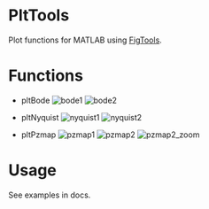 PltTools
========

Plot functions for MATLAB using [FigTools](https://github.com/ThomasBeauduin/FigTools). 

# Functions
* pltBode
![bode1](https://github.com/WataruOhnishi/PltTools/blob/master/docs/plot/png/bode1.png?raw=true)
![bode2](https://github.com/WataruOhnishi/PltTools/blob/master/docs/plot/png/bode2.png?raw=true)

* pltNyquist
![nyquist1](https://github.com/WataruOhnishi/PltTools/blob/master/docs/plot/png/nyquist1.png?raw=true)
![nyquist2](https://github.com/WataruOhnishi/PltTools/blob/master/docs/plot/png/nyquist2.png?raw=true)

* pltPzmap
![pzmap1](https://github.com/WataruOhnishi/PltTools/blob/master/docs/plot/png/pzmap1.png?raw=true)
![pzmap2](https://github.com/WataruOhnishi/PltTools/blob/master/docs/plot/png/pzmap2.png?raw=true)
![pzmap2_zoom](https://github.com/WataruOhnishi/PltTools/blob/master/docs/plot/png/pzmap2_zoom.png?raw=true)

# Usage
See examples in docs.
